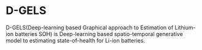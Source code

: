 # D-GELS



D-GELS(Deep-learning based Graphical approach to Estimation of Lithium-ion batteries SOH) is Deep-learning based spatio-temporal generative model to estimating state-of-health for Li-ion batteries.
